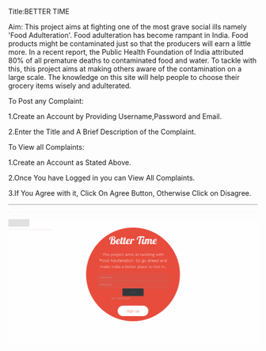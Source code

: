 Title:BETTER TIME

Aim: This project aims at fighting one of the most grave social ills namely 'Food Adulteration'. 
Food adulteration has become rampant in India. 
Food products might be contaminated just so that the producers will earn a little more. 
In a recent report, the Public Health Foundation of India attributed 80% of all premature deaths to contaminated food and water. 
To tackle with this, this project aims at making others aware of the contamination on a large scale. 
The knowledge on this site will help people to choose their grocery items wisely and adulterated.

To Post any Complaint:

1.Create an Account by Providing Username,Password and Email.

2.Enter the Title and A Brief Description of the Complaint.

To View all Complaints:

1.Create an Account as Stated Above.

2.Once You have Logged in you can View All Complaints.

3.If You Agree with it, Click On Agree Button, Otherwise Click on Disagree.

![Login Screenshot](https://github.com/leenabhandari/better-time-webapp/blob/master/login.png)
